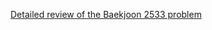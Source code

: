 [Detailed review of the Baekjoon 2533 problem](https://choicube84.github.io/study/2024/08/25/baekjoon_2533.html)